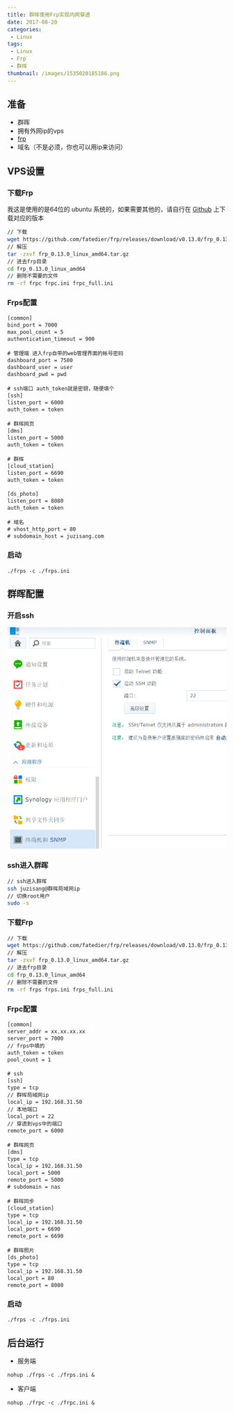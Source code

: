```yaml
---
title: 群晖使用Frp实现内网穿透
date: 2017-08-20
categories:
 - Linux
tags: 
 - Linux
 - Frp
 - 群晖
thumbnail: /images/1535020185186.png
---
```


## 准备
- 群晖
- 拥有外网ip的vps
- [frp](https://github.com/fatedier/frp)
- 域名（不是必须，你也可以用ip来访问）
<!--more-->
## VPS设置
### 下载Frp
我这是使用的是64位的 ubuntu 系统的，如果需要其他的，请自行在 [Github](https://github.com/fatedier/frp/releases) 上下载对应的版本

```bash
// 下载
wget https://github.com/fatedier/frp/releases/download/v0.13.0/frp_0.13.0_linux_amd64.tar.gz
// 解压
tar -zxvf frp_0.13.0_linux_amd64.tar.gz
// 进去frp目录
cd frp_0.13.0_linux_amd64
// 删除不需要的文件
rm -rf frpc frpc.ini frpc_full.ini
```
### Frps配置
```
[common]
bind_port = 7000
max_pool_count = 5
authentication_timeout = 900

# 管理端 进入frp自带的web管理界面的帐号密码
dashboard_port = 7500
dashboard_user = user
dashboard_pwd = pwd

# ssh端口 auth_token就是密钥，随便填个
[ssh]
listen_port = 6000
auth_token = token

# 群晖网页
[dms]
listen_port = 5000
auth_token = token

# 群晖
[cloud_station]
listen_port = 6690
auth_token = token

[ds_photo]
listen_port = 8080
auth_token = token

# 域名
# vhost_http_port = 80
# subdomain_host = juzisang.com
```
### 启动
```
./frps -c ./frps.ini
```

## 群晖配置

### 开启ssh
![images](/images/1535020185186.png)

### ssh进入群晖
``` bash
// ssh进入群晖
ssh juzisang@群晖局域网ip
// 切换root用户
sudo -s
```
### 下载Frp
```bash
// 下载
wget https://github.com/fatedier/frp/releases/download/v0.13.0/frp_0.13.0_linux_amd64.tar.gz
// 解压
tar -zxvf frp_0.13.0_linux_amd64.tar.gz
// 进去frp目录
cd frp_0.13.0_linux_amd64
// 删除不需要的文件
rm -rf frps frps.ini frps_full.ini
```
### Frpc配置
```
[common]
server_addr = xx.xx.xx.xx
server_port = 7000
// frps中填的
auth_token = token
pool_count = 1

# ssh
[ssh]
type = tcp
// 群晖局域网ip
local_ip = 192.168.31.50
// 本地端口
local_port = 22
// 穿透到vps中的端口
remote_port = 6000

# 群晖网页
[dms]
type = tcp
local_ip = 192.168.31.50
local_port = 5000
remote_port = 5000
# subdomain = nas

# 群晖同步
[cloud_station]
type = tcp
local_ip = 192.168.31.50
local_port = 6690
remote_port = 6690

# 群晖照片
[ds_photo]
type = tcp
local_ip = 192.168.31.50
local_port = 80
remote_port = 8080
```

### 启动
```
./frps -c ./frps.ini
```

## 后台运行

- 服务端
```
nohup ./frps -c ./frps.ini &
```
- 客户端
```
nohup ./frpc -c ./frpc.ini &
```



